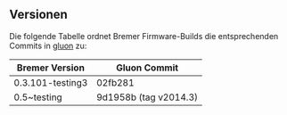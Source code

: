 ## Versionen

Die folgende Tabelle ordnet Bremer Firmware-Builds die entsprechenden Commits in [gluon] zu:

 Bremer Version   | Gluon Commit
------------------|------------------------------
 0.3.101-testing3 | 02fb281
 0.5~testing      | 9d1958b (tag v2014.3)

[gluon]: https://github.com/freifunk-gluon/gluon
